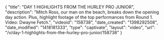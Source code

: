 {
    "title": "DAY 1 HIGHLIGHTS FROM THE HURLEY PRO JUNIOR",
    "description": "Mitch Ross, our man on the beach, breaks down the opening day action. Plus, highlight footage of the top performances from Round 1. Video: Dwayne Fetch.",
    "videoid": "158738",
    "date_created": "1398292508",
    "date_modified": "1418181333",
    "type": "captivate",
    "layout": "video",
    "url": "\/v\/day-1-highlights-from-the-hurley-pro-junior\/158738"
}